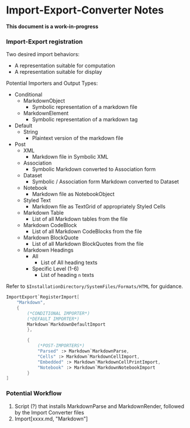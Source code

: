 # **Import-Export-Converter Notes**

**This document is a work-in-progress**

### Import-Export registration

Two desired import behaviors:
- A representation suitable for computation
- A representation suitable for display

Potential Importers and Output Types:
- Conditional
	- MarkdownObject
		- Symbolic representation of a markdown file
	- MarkdownElement
		- Symbolic representation of a markdown tag
- Default
	- String
		- Plaintext version of the markdown file
- Post
	- XML
		- Markdown file in Symbolic XML
	- Association
		- Symbolic Markdown converted to Association form
	- Dataset
		- Symbolic / Association form Markdown converted to Dataset
	- Notebook
		- Markdown file as NotebookObject
	- Styled Text
		- Markdown file as TextGrid of appropriately Styled Cells
	- Markdown Table
		- List of all Markdown tables from the file
	- Markdown CodeBlock
		- List of all Markdown CodeBlocks from the file
	- Markdown BlockQuote
		- List of all Markdown BlockQuotes from the file
	- Markdown Headings
		- All
			- List of All heading texts
		- Specific Level (1-6)
			- List of heading `n` texts

Refer to `$InstallationDirectory/SystemFiles/Formats/HTML` for guidance.

```Mathematica
ImportExport`RegisterImport[
	"Markdown",
	{
		(*CONDITIONAL IMPORTER*)
		(*DEFAULT IMPORTER*)
		Markdown`MarkdownDefaultImport
		},

		{
			(*POST-IMPORTERS*)
			"Parsed" :> Markdown`MarkdownParse,
			"Cells" :> Markdown`MarkdownCellImport,
			"Embedded" :> Markdown`MarkdownCellPrintImport,
			"Notebook" :> Markdown`MarkdownNotebookImport
		}
]
```

### Potential Workflow
1. Script (?) that installs MarkdownParse and MarkdownRender, followed by the Import Converter files
2. Import[xxxx.md, "Markdown"]
